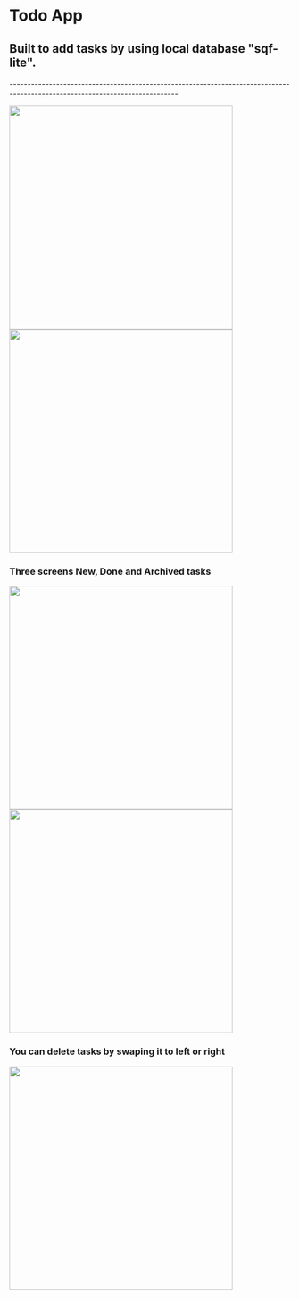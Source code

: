 # Todo App
## Built to add tasks by using local database "sqf-lite".

<text> ----------------------------------------------------------------------------------------------------------------------------- </text>

<img src="screenshots/one.jpg" width = "400"> <img src="screenshots/two.jpg" width = "400"> 
### Three screens New, Done and Archived tasks 
<img src="screenshots/three.jpg" width = "400"> <img src="screenshots/four.jpg" width = "400"> 
### You can delete tasks by swaping it to left or right
<img src="screenshots/five.jpg" width = "400">

